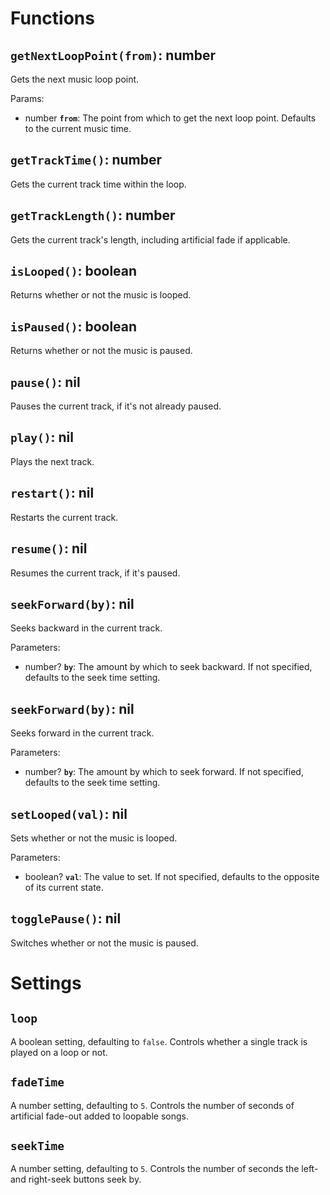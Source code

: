 # Functions
## `getNextLoopPoint(from)`: number
Gets the next music loop point.

Params:
- number **`from`**: The point from which to get the next loop point. Defaults to the current music time.

## `getTrackTime()`: number
Gets the current track time within the loop.

## `getTrackLength()`: number
Gets the current track's length, including artificial fade if applicable.

## `isLooped()`: boolean
Returns whether or not the music is looped.

## `isPaused()`: boolean
Returns whether or not the music is paused.

## `pause()`: nil
Pauses the current track, if it's not already paused.

## `play()`: nil
Plays the next track.

## `restart()`: nil
Restarts the current track.

## `resume()`: nil
Resumes the current track, if it's paused.

## `seekForward(by)`: nil
Seeks backward in the current track.

Parameters:
- number? **`by`**: The amount by which to seek backward. If not specified, defaults to the seek time setting.

## `seekForward(by)`: nil
Seeks forward in the current track.

Parameters:
- number? **`by`**: The amount by which to seek forward. If not specified, defaults to the seek time setting.

## `setLooped(val)`: nil
Sets whether or not the music is looped.

Parameters:
- boolean? **`val`**: The value to set. If not specified, defaults to the opposite of its current state.

## `togglePause()`: nil
Switches whether or not the music is paused.

# Settings
## `loop`
A boolean setting, defaulting to `false`. Controls whether a single track is played on a loop or not.

## `fadeTime`
A number setting, defaulting to `5`. Controls the number of seconds of artificial fade-out added to loopable songs.

## `seekTime`
A number setting, defaulting to `5`. Controls the number of seconds the left- and right-seek buttons seek by.